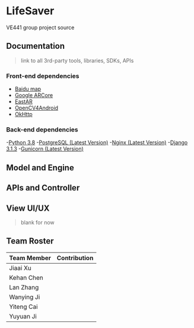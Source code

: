 # LifeSaver
VE441 group project source 

## Documentation
> link to all 3rd-party tools, libraries, SDKs, APIs
### Front-end dependencies
- [Baidu map](https://lbsyun.baidu.com/index.php?title=androidsdk)
- [Google ARCore](https://developers.google.com/ar/develop?hl=zh-cn)
- [EastAR](https://www.easyar.com/view/support.html)
- [OpenCV4Android](https://docs.opencv.org/3.4/d9/d3f/tutorial_android_dev_intro.html)
- [OkHttp](https://github.com/square/okhttp)
### Back-end dependencies
-[Python 3.8](https://www.python.org/downloads/)
-[PostgreSQL (Latest Version)](https://www.postgresql.org/docs/current/index.html)
-[Nginx (Latest Version)](https://nginx.org/en/docs/install.html)
-[Django 3.1.3](https://pypi.org/project/Django/)
-[Gunicorn (Latest Version)](https://pypi.org/project/gunicorn/)

## Model and Engine

## APIs and Controller

## View UI/UX
> blank for now

## Team Roster
| Team Member | Contribution |
| :--- | :--- |
| Jiaai Xu    |  | 
| Kehan Chen  |  |
| Lan Zhang   |  |
| Wanying Ji  |  |
| Yiteng Cai  |  |
| Yuyuan Ji   |  |
